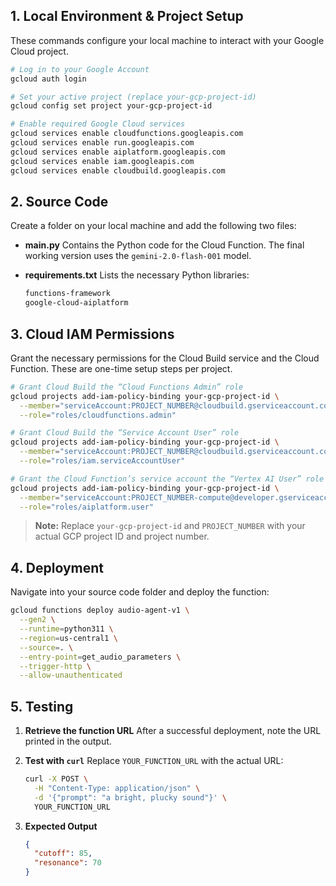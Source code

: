 ## 1. Local Environment & Project Setup

These commands configure your local machine to interact with your Google Cloud project.

```bash
# Log in to your Google Account
gcloud auth login

# Set your active project (replace your-gcp-project-id)
gcloud config set project your-gcp-project-id

# Enable required Google Cloud services
gcloud services enable cloudfunctions.googleapis.com
gcloud services enable run.googleapis.com
gcloud services enable aiplatform.googleapis.com
gcloud services enable iam.googleapis.com
gcloud services enable cloudbuild.googleapis.com
```

## 2. Source Code

Create a folder on your local machine and add the following two files:

* **main.py**
    Contains the Python code for the Cloud Function. The final working version uses the `gemini-2.0-flash-001` model.

* **requirements.txt**
    Lists the necessary Python libraries:

    ```txt
    functions-framework
    google-cloud-aiplatform
    ```


## 3. Cloud IAM Permissions

Grant the necessary permissions for the Cloud Build service and the Cloud Function. These are one-time setup steps per project.

```bash
# Grant Cloud Build the “Cloud Functions Admin” role
gcloud projects add-iam-policy-binding your-gcp-project-id \
  --member="serviceAccount:PROJECT_NUMBER@cloudbuild.gserviceaccount.com" \
  --role="roles/cloudfunctions.admin"

# Grant Cloud Build the “Service Account User” role
gcloud projects add-iam-policy-binding your-gcp-project-id \
  --member="serviceAccount:PROJECT_NUMBER@cloudbuild.gserviceaccount.com" \
  --role="roles/iam.serviceAccountUser"

# Grant the Cloud Function’s service account the “Vertex AI User” role
gcloud projects add-iam-policy-binding your-gcp-project-id \
  --member="serviceAccount:PROJECT_NUMBER-compute@developer.gserviceaccount.com" \
  --role="roles/aiplatform.user"
```

> **Note:** Replace `your-gcp-project-id` and `PROJECT_NUMBER` with your actual GCP project ID and project number.

## 4. Deployment

Navigate into your source code folder and deploy the function:

```bash
gcloud functions deploy audio-agent-v1 \
  --gen2 \
  --runtime=python311 \
  --region=us-central1 \
  --source=. \
  --entry-point=get_audio_parameters \
  --trigger-http \
  --allow-unauthenticated
```

## 5. Testing

1. **Retrieve the function URL**
   After a successful deployment, note the URL printed in the output.

2. **Test with `curl`**
   Replace `YOUR_FUNCTION_URL` with the actual URL:

   ```bash
   curl -X POST \
     -H "Content-Type: application/json" \
     -d '{"prompt": "a bright, plucky sound"}' \
     YOUR_FUNCTION_URL
   ```

3. **Expected Output**

   ```json
   {
     "cutoff": 85,
     "resonance": 70
   }
   ```

